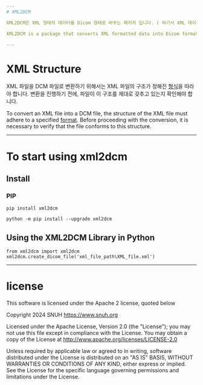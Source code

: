 ```yaml
---
# XML2DCM

XML2DCM은 XML 형태의 데이터를 Dicom 형태로 바꾸는 패키지 입니다. ( 여기서 XML 데이터는 ECG 데이터를 담고 있습니다. )

XML2DCM is a package that converts XML formatted data into Dicom format. ( the XML data contains ECG information. )

---
```


# XML Structure

XML 파일을 DCM 파일로 변환하기 위해서는 XML 파일의 구조가 정해진 [형식](https://github.com/SeungHoJUN/XML2DCM/blob/main/xml_format.txt)을 따라야 합니다. 변환을 진행하기 전에, 파일이 이 구조를 제대로 갖추고 있는지 확인해야 합니다.

To convert an XML file into a DCM file, the structure of the XML file must adhere to a specified [format](https://github.com/SeungHoJUN/XML2DCM/blob/main/xml_format.txt). Before proceeding with the conversion, it is necessary to verify that the file conforms to this structure.

---

# To start using xml2dcm

## Install

### PIP
```
pip install xml2dcm
```

```
python -m pip install --upgrade xml2dcm
```


## Using the XML2DCM Library in Python
```
from xml2dcm import xml2dcm
xml2dcm.create_dicom_file('xml_file_path\XML_file.xml')
```

---

# license

This software is licensed under the Apache 2 license, quoted below

Copyright 2024 SNUH https://www.snuh.org

Licensed under the Apache License, Version 2.0 (the "License"); you may not use this file except in compliance with the License. You may obtain a copy of the License at http://www.apache.org/licenses/LICENSE-2.0

Unless required by applicable law or agreed to in writing, software distributed under the License is distributed on an "AS IS" BASIS, WITHOUT WARRANTIES OR CONDITIONS OF ANY KIND, either express or implied. See the License for the specific language governing permissions and limitations under the License.
